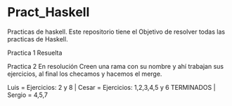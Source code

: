 # Pract_Haskell
Practicas de haskell.
Este repositorio tiene el Objetivo de resolver todas las practicas de Haskell. 

Practica 1 Resuelta 

Practica 2 En resolución 
Creen una rama con su nombre y ahí trabajan sus ejercicios, al final los checamos y hacemos el merge. 

Luis = Ejercicios: 2 y 8 | Cesar = Ejercicios: 1,2,3,4,5 y 6 TERMINADOS | Sergio = 4,5,7
